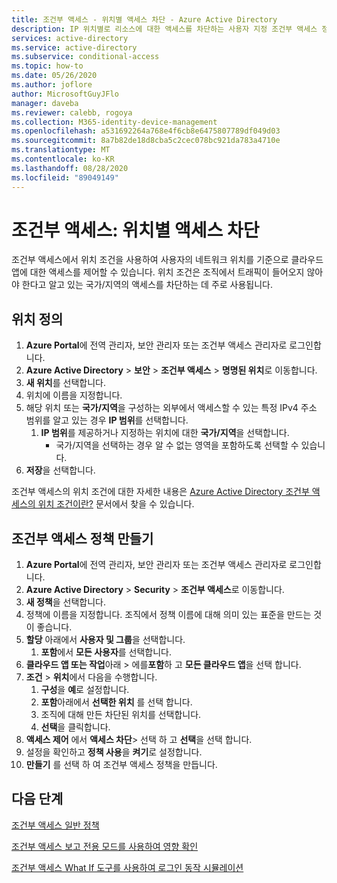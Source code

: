 ```yaml
---
title: 조건부 액세스 - 위치별 액세스 차단 - Azure Active Directory
description: IP 위치별로 리소스에 대한 액세스를 차단하는 사용자 지정 조건부 액세스 정책 만들기
services: active-directory
ms.service: active-directory
ms.subservice: conditional-access
ms.topic: how-to
ms.date: 05/26/2020
ms.author: joflore
author: MicrosoftGuyJFlo
manager: daveba
ms.reviewer: calebb, rogoya
ms.collection: M365-identity-device-management
ms.openlocfilehash: a531692264a768e4f6cb8e6475807789df049d03
ms.sourcegitcommit: 8a7b82de18d8cba5c2cec078bc921da783a4710e
ms.translationtype: MT
ms.contentlocale: ko-KR
ms.lasthandoff: 08/28/2020
ms.locfileid: "89049149"
---
```

# <a name="conditional-access-block-access-by-location"></a>조건부 액세스: 위치별 액세스 차단

조건부 액세스에서 위치 조건을 사용하여 사용자의 네트워크 위치를 기준으로 클라우드 앱에 대한 액세스를 제어할 수 있습니다. 위치 조건은 조직에서 트래픽이 들어오지 않아야 한다고 알고 있는 국가/지역의 액세스를 차단하는 데 주로 사용됩니다.

## <a name="define-locations"></a>위치 정의

1. **Azure Portal**에 전역 관리자, 보안 관리자 또는 조건부 액세스 관리자로 로그인합니다.
1. **Azure Active Directory** > **보안** > **조건부 액세스** > **명명된 위치**로 이동합니다.
1. **새 위치**를 선택합니다.
1. 위치에 이름을 지정합니다.
1. 해당 위치 또는 **국가/지역**을 구성하는 외부에서 액세스할 수 있는 특정 IPv4 주소 범위를 알고 있는 경우 **IP 범위**를 선택합니다.
   1. **IP 범위**를 제공하거나 지정하는 위치에 대한 **국가/지역**을 선택합니다.
      * 국가/지역을 선택하는 경우 알 수 없는 영역을 포함하도록 선택할 수 있습니다.
1. **저장**을 선택합니다.

조건부 액세스의 위치 조건에 대한 자세한 내용은 [Azure Active Directory 조건부 액세스의 위치 조건이란?](location-condition.md) 문서에서 찾을 수 있습니다.

## <a name="create-a-conditional-access-policy"></a>조건부 액세스 정책 만들기

1. **Azure Portal**에 전역 관리자, 보안 관리자 또는 조건부 액세스 관리자로 로그인합니다.
1. **Azure Active Directory** > **Security** > **조건부 액세스**로 이동합니다.
1. **새 정책**을 선택합니다.
1. 정책에 이름을 지정합니다. 조직에서 정책 이름에 대해 의미 있는 표준을 만드는 것이 좋습니다.
1. **할당** 아래에서 **사용자 및 그룹**을 선택합니다.
   1. **포함**에서 **모든 사용자**를 선택합니다.
1. **클라우드 앱 또는 작업**아래  >  에를**포함**하 고 **모든 클라우드 앱**을 선택 합니다.
1. **조건** > **위치**에서 다음을 수행합니다.
   1. **구성**을 **예**로 설정합니다.
   1. **포함**아래에서 **선택한 위치** 를 선택 합니다.
   1. 조직에 대해 만든 차단된 위치를 선택합니다.
   1. **선택**을 클릭합니다.
1. **액세스 제어** 에서 **액세스 차단**> 선택 하 고 **선택**을 선택 합니다.
1. 설정을 확인하고 **정책 사용**을 **켜기**로 설정합니다.
1. **만들기** 를 선택 하 여 조건부 액세스 정책을 만듭니다.

## <a name="next-steps"></a>다음 단계

[조건부 액세스 일반 정책](concept-conditional-access-policy-common.md)

[조건부 액세스 보고 전용 모드를 사용하여 영향 확인](howto-conditional-access-insights-reporting.md)

[조건부 액세스 What If 도구를 사용하여 로그인 동작 시뮬레이션](troubleshoot-conditional-access-what-if.md)
